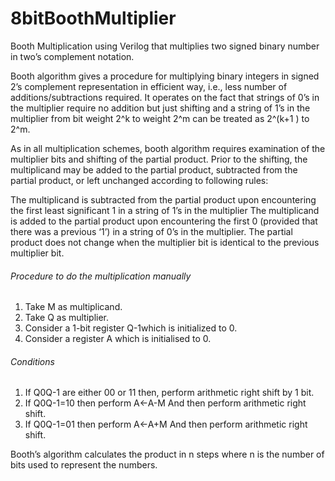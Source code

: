 # 8bitBoothMultiplier
Booth Multiplication using Verilog that multiplies two signed binary number in two’s complement notation.

Booth algorithm gives a procedure for multiplying binary integers in signed 2’s complement representation in efficient way, i.e., less number of additions/subtractions required. It operates on the fact that strings of 0’s in the multiplier require no addition but just shifting and a string of 1’s in the multiplier from bit weight 2^k to weight 2^m can be treated as 2^(k+1 ) to 2^m.

As in all multiplication schemes, booth algorithm requires examination of the multiplier bits and shifting of the partial product. Prior to the shifting, the multiplicand may be added to the partial product, subtracted from the partial product, or left unchanged according to following rules:

The multiplicand is subtracted from the partial product upon encountering the first least significant 1 in a string of 1’s in the multiplier The multiplicand is added to the partial product upon encountering the first 0 (provided that there was a previous ‘1’) in a string of 0’s in the multiplier. The partial product does not change when the multiplier bit is identical to the previous multiplier bit.

###### Procedure to do the multiplication manually
1.	Take M as multiplicand.
2.	Take Q as multiplier.
3.	Consider a 1-bit register Q-1which is initialized to 0.
4.	Consider a register A which is initialised to 0.


###### Conditions
1.	If Q0Q-1 are either 00 or 11 then, perform arithmetic right shift by 1 bit.
2.	If Q0Q-1=10 then perform A←A-M
And then perform arithmetic right shift.
3.	If Q0Q-1=01 then perform A←A+M
And then perform arithmetic right shift.

Booth’s algorithm calculates the product in n steps where n is the number of bits used to represent the numbers.
